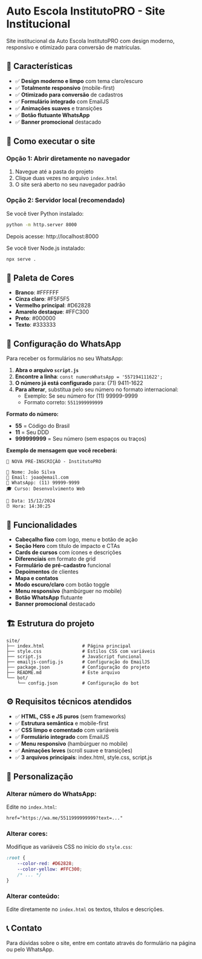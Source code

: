 # Auto Escola InstitutoPRO - Site Institucional

Site institucional da Auto Escola InstitutoPRO com design moderno, responsivo e otimizado para conversão de matrículas.

## 🎯 Características

- ✅ **Design moderno e limpo** com tema claro/escuro
- ✅ **Totalmente responsivo** (mobile-first)
- ✅ **Otimizado para conversão** de cadastros
- ✅ **Formulário integrado** com EmailJS
- ✅ **Animações suaves** e transições
- ✅ **Botão flutuante WhatsApp**
- ✅ **Banner promocional** destacado

## 🚀 Como executar o site

### Opção 1: Abrir diretamente no navegador
1. Navegue até a pasta do projeto
2. Clique duas vezes no arquivo `index.html`
3. O site será aberto no seu navegador padrão

### Opção 2: Servidor local (recomendado)
Se você tiver Python instalado:
```bash
python -m http.server 8000
```
Depois acesse: http://localhost:8000

Se você tiver Node.js instalado:
```bash
npx serve .
```

## 🎨 Paleta de Cores

- **Branco**: #FFFFFF
- **Cinza claro**: #F5F5F5
- **Vermelho principal**: #D62828
- **Amarelo destaque**: #FFC300
- **Preto**: #000000
- **Texto**: #333333

## 📱 Configuração do WhatsApp

Para receber os formulários no seu WhatsApp:

1. **Abra o arquivo `script.js`**
2. **Encontre a linha**: `const numeroWhatsApp = '557194111622';`
3. **O número já está configurado** para: (71) 9411-1622
4. **Para alterar**, substitua pelo seu número no formato internacional:
   - Exemplo: Se seu número for (11) 99999-9999
   - Formato correto: `5511999999999`

**Formato do número:**
- **55** = Código do Brasil
- **11** = Seu DDD
- **999999999** = Seu número (sem espaços ou traços)

**Exemplo de mensagem que você receberá:**
```
🎯 NOVA PRÉ-INSCRIÇÃO - InstitutoPRO

👤 Nome: João Silva
📧 Email: joao@email.com
📱 WhatsApp: (11) 99999-9999
🎓 Curso: Desenvolvimento Web

📅 Data: 15/12/2024
⏰ Hora: 14:30:25
```

## 📱 Funcionalidades

- **Cabeçalho fixo** com logo, menu e botão de ação
- **Seção Hero** com título de impacto e CTAs
- **Cards de cursos** com ícones e descrições
- **Diferenciais** em formato de grid
- **Formulário de pré-cadastro** funcional
- **Depoimentos** de clientes
- **Mapa e contatos**
- **Modo escuro/claro** com botão toggle
- **Menu responsivo** (hambúrguer no mobile)
- **Botão WhatsApp** flutuante
- **Banner promocional** destacado

## 🏗️ Estrutura do projeto

```
site/
├── index.html              # Página principal
├── style.css               # Estilos CSS com variáveis
├── script.js               # JavaScript funcional
├── emailjs-config.js       # Configuração do EmailJS
├── package.json            # Configuração do projeto
├── README.md               # Este arquivo
└── bot/
    └── config.json         # Configuração do bot
```

## ⚙️ Requisitos técnicos atendidos

- ✅ **HTML, CSS e JS puros** (sem frameworks)
- ✅ **Estrutura semântica** e mobile-first
- ✅ **CSS limpo e comentado** com variáveis
- ✅ **Formulário integrado** com EmailJS
- ✅ **Menu responsivo** (hambúrguer no mobile)
- ✅ **Animações leves** (scroll suave e transições)
- ✅ **3 arquivos principais**: index.html, style.css, script.js

## 🔧 Personalização

### Alterar número do WhatsApp:
Edite no `index.html`:
```html
href="https://wa.me/5511999999999?text=..."
```

### Alterar cores:
Modifique as variáveis CSS no início do `style.css`:
```css
:root {
    --color-red: #D62828;
    --color-yellow: #FFC300;
    /* ... */
}
```

### Alterar conteúdo:
Edite diretamente no `index.html` os textos, títulos e descrições.

## 📞 Contato

Para dúvidas sobre o site, entre em contato através do formulário na página ou pelo WhatsApp.
